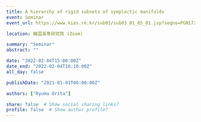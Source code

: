 ```yaml
---
title: A hierarchy of rigid subsets of symplectic manifolds
event: Seminar
event_url: https://www.kias.re.kr/sub03/sub03_01_05_01.jsp?seqno=PGN1720220121-0002&nowBlock=0&page=1&subject=&mjrcd=&mjrcd2=1&sdate=20220204&edate=&keyField=&keyWord=&list_url=/sub03/sub03_01_05.jsp&slides=

location: 韓国高等研究院 (Zoom)

summary: "Seminar"
abstract: ""

date: "2022-02-04T15:00:00Z"
date_end: "2022-02-04T16:10:00Z"
all_day: false

publishDate: "2021-01-01T00:00:00Z"

authors: ["Ryuma Orita"]

share: false  # Show social sharing links?
profile: false  # Show author profile?
---
```

